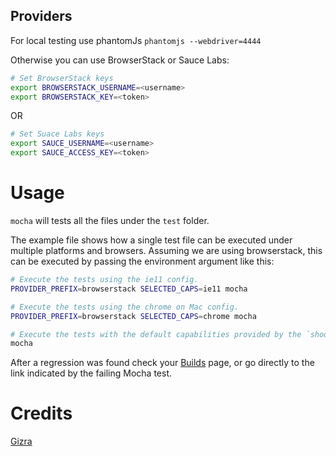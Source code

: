 ## Providers

For local testing use phantomJs ``phantomjs --webdriver=4444``

Otherwise you can use BrowserStack or Sauce Labs:

```bash
# Set BrowserStack keys
export BROWSERSTACK_USERNAME=<username>
export BROWSERSTACK_KEY=<token>
```

OR

```bash
# Set Suace Labs keys
export SAUCE_USERNAME=<username>
export SAUCE_ACCESS_KEY=<token>
```

# Usage

``mocha`` will tests all the files under the ``test`` folder.

The example file shows how a single test file can be executed under multiple platforms and browsers. Assuming we are using browserstack, this can be executed by passing the environment argument like this:

```bash
# Execute the tests using the ie11 config.
PROVIDER_PREFIX=browserstack SELECTED_CAPS=ie11 mocha

# Execute the tests using the chrome on Mac config.
PROVIDER_PREFIX=browserstack SELECTED_CAPS=chrome mocha

# Execute the tests with the default capabilities provided by the `shoov-webdrivercss` library.
mocha
```

After a regression was found check your [Builds](http://shoov.gizra.com/#/builds) page, or go directly to the link indicated by the failing Mocha test.

# Credits

[Gizra](http://gizra.com)
